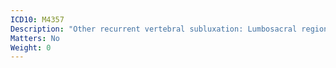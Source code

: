 ```yaml
---
ICD10: M4357
Description: "Other recurrent vertebral subluxation: Lumbosacral region"
Matters: No
Weight: 0
---
```

